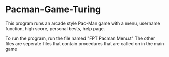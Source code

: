 # Pacman-Game-Turing 

This program runs an arcade style Pac-Man game with a menu, username function, high score, personal bests, help page. 

To run the program, run the file named "FPT Pacman Menu.t" 
The other files are seperate files that contain procedures that are called on in the main game  
